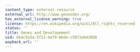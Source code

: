 ```yaml
---
content_type: external-resource
external_url: http://www.genesdev.org/
has_external_license_warning: true
license: https://en.wikipedia.org/wiki/All_rights_reserved
status: ''
title: Genes and Developement
uid: bbac5a3a-5f12-4af9-bbda-c5872a6420b0
wayback_url: ''
---
```

